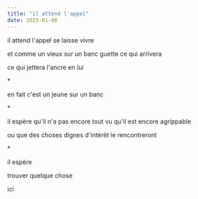```yaml
---
title: "il attend l'appel"
date: 2015-01-06
---
```


il attend l'appel
se laisse vivre

et comme un vieux sur un banc
guette ce qui arrivera

ce qui jettera l'ancre en lui

\*

en fait
c'est un jeune sur un banc

\*

il espère qu'il n'a pas encore tout vu
qu'il est encore agrippable

ou que des choses dignes d'intérêt le rencontreront

\*

il espère

trouver quelque chose

ici
